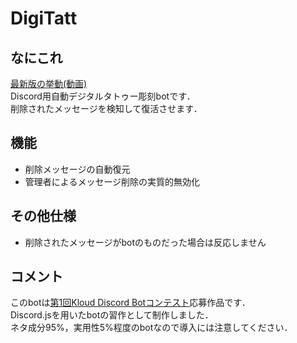 # DigiTatt

## なにこれ
[最新版の挙動(動画)](https://video.twimg.com/ext_tw_video/1595534159690465280/pu/vid/936x720/uR6gCElPFEMrnYTR.mp4)  
Discord用自動デジタルタトゥー彫刻botです．  
削除されたメッセージを検知して復活させます．

## 機能
+ 削除メッセージの自動復元
+ 管理者によるメッセージ削除の実質的無効化

## その他仕様
+ 削除されたメッセージがbotのものだった場合は反応しません

## コメント
このbotは[第1回Kloud Discord Botコンテスト](https://seestyle.notion.site/1-Kloud-Discord-Bot-7df230297b864fb5a7930b66773a8ffc)応募作品です．  
Discord.jsを用いたbotの習作として制作しました．  
ネタ成分95%，実用性5%程度のbotなので導入には注意してください．